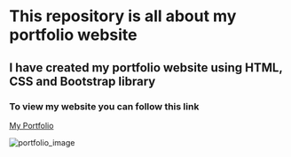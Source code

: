 # This repository is all about my portfolio website 

## I have created my portfolio website using **HTML, CSS and Bootstrap** library

### To view my website you can follow this link
[My Portfolio](https://senajithsrs.netlify.app/)

![portfolio_image](https://github.com/Senajith/senajith-portfolio/assets/91470926/0d908697-2a08-4a13-9cd8-3d99d419a070)

